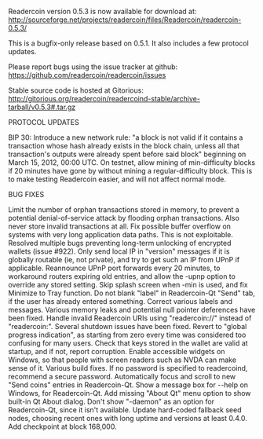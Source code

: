 Readercoin version 0.5.3 is now available for download at:
http://sourceforge.net/projects/readercoin/files/Readercoin/readercoin-0.5.3/

This is a bugfix-only release based on 0.5.1.
It also includes a few protocol updates.

Please report bugs using the issue tracker at github:
https://github.com/readercoin/readercoin/issues

Stable source code is hosted at Gitorious:
http://gitorious.org/readercoin/readercoind-stable/archive-tarball/v0.5.3#.tar.gz

PROTOCOL UPDATES

BIP 30: Introduce a new network rule: "a block is not valid if it contains a transaction whose hash already exists in the block chain, unless all that transaction's outputs were already spent before said block" beginning on March 15, 2012, 00:00 UTC.
On testnet, allow mining of min-difficulty blocks if 20 minutes have gone by without mining a regular-difficulty block. This is to make testing Readercoin easier, and will not affect normal mode.

BUG FIXES

Limit the number of orphan transactions stored in memory, to prevent a potential denial-of-service attack by flooding orphan transactions. Also never store invalid transactions at all.
Fix possible buffer overflow on systems with very long application data paths. This is not exploitable.
Resolved multiple bugs preventing long-term unlocking of encrypted wallets
(issue #922).
Only send local IP in "version" messages if it is globally routable (ie, not private), and try to get such an IP from UPnP if applicable.
Reannounce UPnP port forwards every 20 minutes, to workaround routers expiring old entries, and allow the -upnp option to override any stored setting.
Skip splash screen when -min is used, and fix Minimize to Tray function.
Do not blank "label" in Readercoin-Qt "Send" tab, if the user has already entered something.
Correct various labels and messages.
Various memory leaks and potential null pointer deferences have been fixed.
Handle invalid Readercoin URIs using "readercoin://" instead of "readercoin:".
Several shutdown issues have been fixed.
Revert to "global progress indication", as starting from zero every time was considered too confusing for many users.
Check that keys stored in the wallet are valid at startup, and if not, report corruption.
Enable accessible widgets on Windows, so that people with screen readers such as NVDA can make sense of it.
Various build fixes.
If no password is specified to readercoind, recommend a secure password.
Automatically focus and scroll to new "Send coins" entries in Readercoin-Qt.
Show a message box for --help on Windows, for Readercoin-Qt.
Add missing "About Qt" menu option to show built-in Qt About dialog.
Don't show "-daemon" as an option for Readercoin-Qt, since it isn't available.
Update hard-coded fallback seed nodes, choosing recent ones with long uptime and versions at least 0.4.0.
Add checkpoint at block 168,000.
